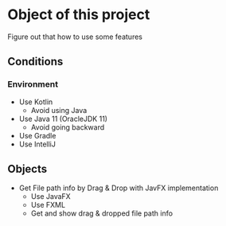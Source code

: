 Object of this project
======================

Figure out that how to use some features

## Conditions

### Environment

* Use Kotlin
  * Avoid using Java
* Use Java 11 (OracleJDK 11)
  * Avoid going backward
* Use Gradle
* Use IntelliJ

## Objects

* Get File path info by Drag & Drop with JavFX implementation
  * Use JavaFX
  * Use FXML
  * Get and show drag & dropped file path info

